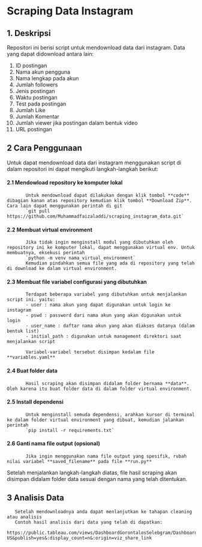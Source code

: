 # Scraping Data Instagram 
## 1. Deskripsi
Repositori ini berisi script untuk mendownload data dari instagram. Data yang dapat didownload antara lain:
  1. ID postingan
  2. Nama akun pengguna
  3. Nama lengkap pada akun
  4. Jumlah followers
  5. Jenis postingan
  6. Waktu postingan
  7. Test pada postingan
  8. Jumlah Like
  9. Jumlah Komentar
  10. Jumlah viewer jika postingan dalam bentuk video
  11. URL postingan
  
## 2 Cara Penggunaan
 Untuk dapat mendownload data dari instagram menggunakan script di dalam repositori ini dapat mengikuti langkah-langkah berikut:
#### 2.1 Mendowload repository ke komputer lokal
           Untuk mendownload dapat dilakukan dengan klik tombol **code** dibagian kanan atas repository kemudian klik tombol **Download Zip**. Cara lain dapat menggunakan perintah di git 
           `git pull https://github.com/Muhammadfaizaladdi/scraping_instagram_data.git`
  
#### 2.2 Membuat virtual environment
           Jika tidak ingin menginstall modul yang dibutuhkan oleh repository ini ke komputer lokal, dapat menggunakan virtual env. Untuk membuatnya, eksekusi perintah 
           `python -m venv nama_virtual_environment` 
           Kemudian pindahkan semua file yang ada di repository yang telah di download ke dalam virtual environment.
  
#### 2.3 Membuat file variabel configurasi yang dibutuhkan
           Terdapat beberapa variabel yang dibutuhkan untuk menjalankan script ini. yaitu:
           - user : nama akun yang dapat digunakan untuk login ke instagram
           - pswd : password dari nama akun yang akan digunakan untuk login
           - user_name : daftar nama akun yang akan diakses datanya (dalam bentuk list)
           - initial_path : digunakan untuk management direktori saat menjalankan script
           
           Variabel-variabel tersebut disimpan kedalam file **variables.yaml**
           
#### 2.4 Buat folder data
           Hasil scraping akan disimpan didalam folder bernama **data**. Oleh karena itu buat folder data di dalam folder virtual environment.
#### 2.5 Install dependensi
           Untuk menginstall semuda dependensi, arahkan kursor di terminal ke dalam folder virtual environment yang dibuat, kemudian jalankan perintah 
           `pip install -r requirements.txt`
#### 2.6 Ganti nama file output (opsional)
           Jika ingin menggunakan nama file output yang spesifik, rubah nilai variabel **saved_filename** pada file **run.py**
           
  Setelah menjalankan langkah-langkah diatas, file hasil scraping akan disimpan didalam folder data sesuai dengan nama yang telah ditentukan.
  
## 3 Analisis Data
       Setelah mendownloadnya anda dapat menlanjutkan ke tahapan cleaning atau analisis
       Contoh hasil analisis dari data yang telah di dapatkan:   
       https://public.tableau.com/views/DashboardGorontalosSelebgram/Dashboard1?:language=en-US&publish=yes&:display_count=n&:origin=viz_share_link
